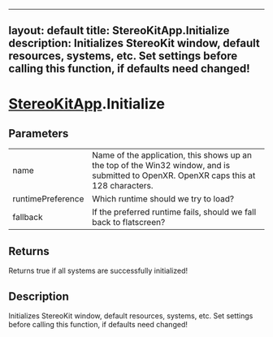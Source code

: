 
---
layout: default
title: StereoKitApp.Initialize
description: Initializes StereoKit window, default resources, systems, etc. Set settings before calling this function, if defaults need changed!
---
# [StereoKitApp](/assets/pages/Reference/StereoKitApp.md).Initialize

## Parameters
|  |  |
|--|--|
|name|Name of the application, this shows up an the top of the Win32 window, and is submitted to OpenXR. OpenXR caps this at 128 characters.|
|runtimePreference|Which runtime should we try to load?|
|fallback|If the preferred runtime fails, should we fall back to flatscreen?|

## Returns
Returns true if all systems are successfully initialized!

## Description
Initializes StereoKit window, default resources, systems, etc. Set settings before calling this function, if defaults need changed!
